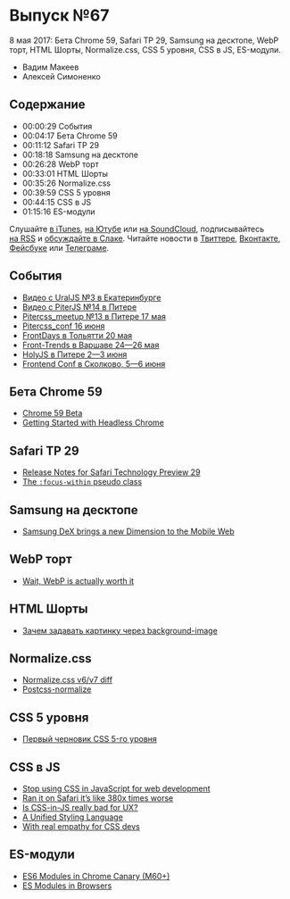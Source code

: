 # Выпуск №67

8 мая 2017: Бета Chrome 59, Safari TP 29, Samsung на десктопе, WebP торт, HTML Шорты, Normalize.css, CSS 5 уровня, CSS в JS, ES-модули.

- Вадим Макеев
- Алексей Симоненко

## Содержание

- 00:00:29 События
- 00:04:17 Бета Chrome 59
- 00:11:12 Safari TP 29
- 00:18:18 Samsung на десктопе
- 00:26:28 WebP торт
- 00:33:01 HTML Шорты
- 00:35:26 Normalize.css
- 00:39:59 CSS 5 уровня
- 00:44:15 CSS в JS
- 01:15:16 ES-модули

Слушайте [в iTunes](https://itunes.apple.com/ru/podcast/veb-standarty/id1080500016), [на Ютубе](https://www.youtube.com/playlist?list=PLMBnwIwFEFHcwuevhsNXkFTcadeX5R1Go) или [на SoundCloud](https://soundcloud.com/web-standards), подписывайтесь [на RSS](https://web-standards.ru/podcast/feed/) и [обсуждайте в Слаке](http://slack.web-standards.ru/). Читайте новости в [Твиттере](https://twitter.com/webstandards_ru), [Вконтакте](https://vk.com/webstandards_ru), [Фейсбуке](https://www.facebook.com/webstandardsru) или [Телеграме](https://t.me/webstandards_ru).

## События

- [Видео с UralJS №3 в Екатеринбурге](https://youtu.be/EXX5HmD_5lU?list=PLVxsRDo37_Zdda1PEmbGomFbisl9O3vU1)
- [Видео с PiterJS №14 в Питере](https://youtu.be/thVZI3mUXUM?list=PLcXJ90eZ2bxggKRhomjNwJ8Zftq8yR7nS)
- [Pitercss_meetup №13 в Питере 17 мая](https://pitercss.timepad.ru/event/487743/)
- [Pitercss_conf 16 июня](https://pitercss.com/)
- [FrontDays в Тольятти 20 мая](https://frontdays.ru/)
- [Front-Trends в Варшаве 24—26 мая](https://2017.front-trends.com/)
- [HolyJS в Питере 2—3 июня](https://holyjs.ru/)
- [Frontend Conf в Сколково, 5—6 июня](http://frontendconf.ru/)

## Бета Chrome 59

- [Chrome 59 Beta](https://blog.chromium.org/2017/05/chrome-59-beta-headless-chromium-native.html)
- [Getting Started with Headless Chrome](https://developers.google.com/web/updates/2017/04/headless-chrome)

## Safari TP 29

- [Release Notes for Safari Technology Preview 29](https://webkit.org/blog/7532/release-notes-for-safari-technology-preview-29/)
- [The `:focus-within` pseudo class](https://www.iandevlin.com/blog/2017/04/css/the-focus-within-pseudo-class)

## Samsung на десктопе

- [Samsung DeX brings a new Dimension to the Mobile Web](https://medium.com/p/f80d7edcab29)

## WebP торт

- [Wait, WebP is actually worth it](https://www.zachleat.com/web/webp/)

## HTML Шорты

- [Зачем задавать картинку через background-image](https://youtu.be/3gvjDqhYJ60?list=PLQJNT2fdCJngOj0mGZaTcZRyfSBTCWHe1)

## Normalize.css

- [Normalize.css v6/v7 diff](https://github.com/necolas/normalize.css/compare/6.0.0...7.0.0#diff-bb3dde41d97f19be8ab7b4780a915d5e)
- [Postcss-normalize](https://github.com/jonathantneal/postcss-normalize)

## CSS 5 уровня

- [Первый черновик CSS 5-го уровня](http://css-live.ru/vecssti-s-polej/pervyj-chernovik-css-5-urovnya.html)

## CSS в JS

- [Stop using CSS in JavaScript for web development](https://medium.com/p/fa32fb873dcc)
- [Ran it on Safari it’s like 380x times worse](https://twitter.com/notwaldorf/status/859636431974739968)
- [Is CSS-in-JS really bad for UX?](https://medium.com/p/e9cce7b2da83)
- [A Unified Styling Language](https://markdalgleish.github.io/presentation-a-unified-styling-language/)
- [With real empathy for CSS devs](https://twitter.com/markdalgleish/status/860552496904908800)

## ES-модули

- [ES6 Modules in Chrome Canary (M60+)](https://medium.com/p/ba588dfb8ab7)
- [ES Modules in Browsers](https://jakearchibald.com/2017/es-modules-in-browsers/)
